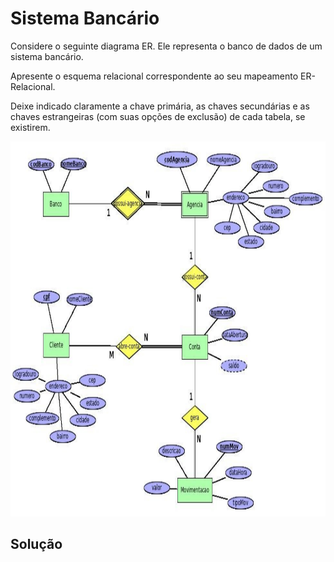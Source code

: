 # Sistema Bancário

Considere o seguinte diagrama ER. Ele representa o banco de dados de um sistema bancário. 


Apresente o esquema relacional correspondente ao seu mapeamento ER-Relacional. 

Deixe indicado claramente a chave primária, as chaves secundárias e as chaves estrangeiras (com suas opções de exclusão) de cada tabela, se existirem.

<p align="center">
    <img src="../readmeImg/02_enunciado.png" width="900px" height="600px">
</p>

## Solução